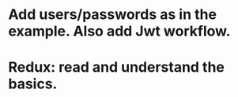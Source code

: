 # Add users/passwords as in the example. Also add Jwt workflow.
# Redux: read and understand the basics.